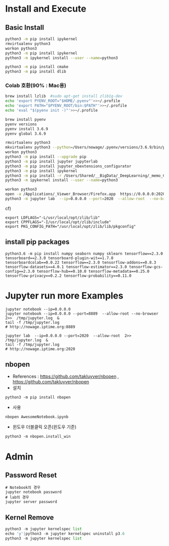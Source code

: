 # Install and Execute

## Basic Install

```bash
python3 -m pip install ipykernel
rmvirtualenv python3
workon python3
python3 -m pip install ipykernel
python3 -m ipykernel install --user --name=python3

python3 -m pip install cmake
python3 -m pip install dlib
```




### Colab 호환(90% : Mac용)
```bash
brew install lzlib  #sudo apt-get install zlib1g-dev
echo 'export PYENV_ROOT="$HOME/.pyenv"'>>~/.profile
echo 'export PATH="$PYENV_ROOT/bin:$PATH"'>>~/.profile
echo 'eval "$(pyenv init -)"'>>~/.profile

brew install pyenv
pyenv versions
pyenv install 3.6.9
pyenv global 3.6.9

rmvirtualenv python3
mkvirtualenv python3 --python=/Users/nowage/.pyenv/versions/3.6.9/bin/python3
workon python3
python3 -m pip install --upgrade pip
python3 -m pip install jupyter jupyterlab
python3 -m pip install jupyter_nbextensions_configurator
python3 -m pip install ipykernel
python3 -m pip install -r /Users/Shared/__BigData/_DeepLearning/_memo_CoLab_requirement.txt
python3 -m ipykernel install --user --name=python3

workon python3
open -a /Applications/_Viewer_Browser/Firefox.app  https://0.0.0.0:2020/lab/
python3 -m jupyter lab  --ip=0.0.0.0 --port=2020  --allow-root  --no-browser

```

cf)
```
export LDFLAGS="-L/usr/local/opt/zlib/lib"
export CPPFLAGS="-I/usr/local/opt/zlib/include"
export PKG_CONFIG_PATH="/usr/local/opt/zlib/lib/pkgconfig"
```

## install pip packages
```
python3.6 -m pip install numpy seaborn numpy sklearn tensorflow==2.3.0 tensorboard==2.3.0 tensorboard-plugin-wit==1.7.0 tensorboardcolab==0.0.22 tensorflow==2.3.0 tensorflow-addons==0.8.3 tensorflow-datasets==4.0.1 tensorflow-estimator==2.3.0 tensorflow-gcs-config==2.3.0 tensorflow-hub==0.10.0 tensorflow-metadata==0.25.0 tensorflow-privacy==0.2.2 tensorflow-probability==0.11.0
```

# Jupyter run more Examples
```
jupyter notebook --ip=0.0.0.0
jupyter notebook --ip=0.0.0.0 --port=8889  --allow-root --no-browser 2>>  /tmp/jupyter.log  &
tail -f /tmp/jupyter.log
# http://nowage.iptime.org:8889

jupyter lab  --ip=0.0.0.0 --port=2020  --allow-root  2>>  /tmp/jupyter.log  &
tail -f /tmp/jupyter.log
# http://nowage.iptime.org:2020

```

## nbopen
* References : https://github.com/takluyver/nbopen , https://github.com/takluyver/nbopen
* 설치
```
python3 -m pip install nbopen
```

* 사용
```
nbopen AwesomeNotebook.ipynb
```

* 윈도우 더블클릭 오픈(윈도우 기준)
```
python3 -m nbopen.install_win
```

# Admin
## Password Reset
```shell
# Notebook의 경우
jupyter notebook password
# lab의 경우
jupyter server password
```

## Kernel Remove
```python
python3 -m jupyter kernelspec list
echo 'y'|python3 -m jupyter kernelspec uninstall p3.6
python3 -m jupyter kernelspec list
```


```python

```
